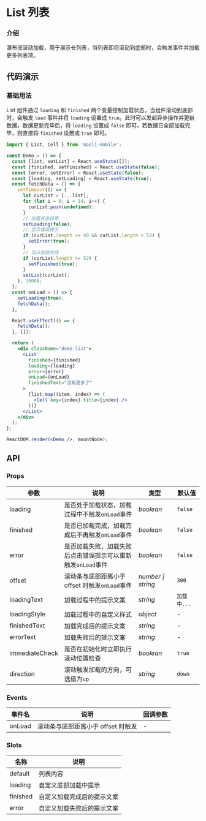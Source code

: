 # List 列表

### 介绍

瀑布流滚动加载，用于展示长列表，当列表即将滚动到底部时，会触发事件并加载更多列表项。

## 代码演示

### 基础用法

List 组件通过 `loading` 和 `finished` 两个变量控制加载状态，当组件滚动到底部时，会触发 `load` 事件并将 `loading` 设置成 `true`。此时可以发起异步操作并更新数据，数据更新完毕后，将 `loading` 设置成 `false` 即可。若数据已全部加载完毕，则直接将 `finished` 设置成 `true` 即可。

```jsx
import { List, Cell } from 'mooli-mobile';

const Demo = () => {
  const [list, setList] = React.useState([]);
  const [finished, setFinished] = React.useState(false);
  const [error, setError] = React.useState(false);
  const [loading, setLoading] = React.useState(true);
  const fetchData = () => {
    setTimeout(() => {
      let curList = [...list];
      for (let i = 0; i < 14; i++) {
        curList.push(undefined);
      }
      // 加载状态结束
      setLoading(false);
      // 显示错误提示
      if (curList.length >= 40 && curList.length < 52) {
        setError(true);
      }
      // 显示加载完成
      if (curList.length >= 52) {
        setFinished(true);
      }
      setList(curList);
    }, 1000);
  };
  const onLoad = () => {
    setLoading(true);
    fetchData();
  };

  React.useEffect(() => {
    fetchData();
  }, []);

  return (
    <div className="demo-list">
      <List
        finished={finished}
        loading={loading}
        error={error}
        onLoad={onLoad}
        finishedText="没有更多了"
      >
        {list.map((item, index) => (
          <Cell key={index} title={index} />
        ))}
      </List>
    </div>
  );
};

ReactDOM.render(<Demo />, mountNode);
```

## API

### Props

| 参数 | 说明 | 类型 | 默认值 |
| --- | --- | --- | --- |
| loading | 是否处于加载状态，加载过程中不触发`onLoad`事件 | _boolean_ | `false` |
| finished | 是否已加载完成，加载完成后不再触发`onLoad`事件 | _boolean_ | `false` |
| error | 是否加载失败，加载失败后点击错误提示可以重新<br>触发`onLoad`事件 | _boolean_ | `false` |
| offset | 滚动条与底部距离小于 offset 时触发`onLoad`事件 | _number \| string_ | `300` |
| loadingText | 加载过程中的提示文案 | _string_ | `加载中...` |
| loadingStyle | 加载过程中的自定义样式 | _object_ | - |
| finishedText | 加载完成后的提示文案 | _string_ | - |
| errorText | 加载失败后的提示文案 | _string_ | - |
| immediateCheck | 是否在初始化时立即执行滚动位置检查 | _boolean_ | `true` |
| direction | 滚动触发加载的方向，可选值为`up` | _string_ | `down` |

### Events

| 事件名 | 说明                               | 回调参数 |
| ------ | ---------------------------------- | -------- |
| onLoad | 滚动条与底部距离小于 offset 时触发 | -        |

### Slots

| 名称     | 说明                       |
| -------- | -------------------------- |
| default  | 列表内容                   |
| loading  | 自定义底部加载中提示       |
| finished | 自定义加载完成后的提示文案 |
| error    | 自定义加载失败后的提示文案 |
